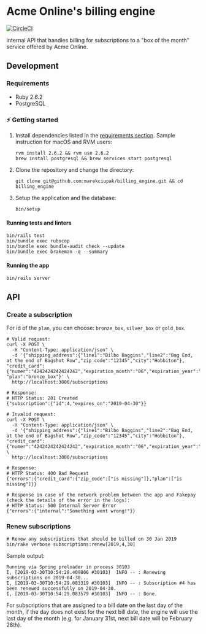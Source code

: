 # Acme Online's billing engine

[![CircleCI](https://circleci.com/gh/marekciupak/billing_engine.svg?style=svg&circle-token=ffea6874d06720a1d659913a281b81967ad7dfb3)](https://circleci.com/gh/marekciupak/billing_engine)

Internal API that handles billing for subscriptions to a "box of the month" service offered by Acme Online.

## Development

### Requirements

* Ruby 2.6.2
* PostgreSQL

### :zap: Getting started

1. Install dependencies listed in the [requirements section](#requirements). Sample instruction for macOS and RVM users:

    ```shell
    rvm install 2.6.2 && rvm use 2.6.2
    brew install postgresql && brew services start postgresql
    ```

2. Clone the repository and change the directory:

    ```shell
    git clone git@github.com:marekciupak/billing_engine.git && cd billing_engine
    ```

3. Setup the application and the database:

    ```shell
    bin/setup
    ```

#### Running tests and linters

```shell
bin/rails test
bin/bundle exec rubocop
bin/bundle exec bundle-audit check --update
bin/bundle exec brakeman -q --summary
```

#### Running the app

```shell
bin/rails server
```

## API

### Create a subscription

For id of the `plan`, you can choose: `bronze_box`, `silver_box` or `gold_box`.

```shell
# Valid request:
curl -X POST \
  -H "Content-Type: application/json" \
  -d '{"shipping_address":{"line1":"Bilbo Baggins","line2":"Bag End, at the end of Bagshot Row","zip_code":"12345","city":"Hobbiton"}, "credit_card":{"numer":"4242424242424242","expiration_month":"06","expiration_year":"2021","cvv":"123","zip_code":"12345"}, "plan":"bronze_box"}' \
  http://localhost:3000/subscriptions

# Response:
# HTTP Status: 201 Created
{"subscription":{"id":4,"expires_on":"2019-04-30"}}
```

```shell
# Invalid request:
curl -X POST \
  -H "Content-Type: application/json" \
  -d '{"shipping_address":{"line1":"Bilbo Baggins","line2":"Bag End, at the end of Bagshot Row","zip_code":"12345","city":"Hobbiton"}, "credit_card":{"numer":"4242424242424242","expiration_month":"06","expiration_year":"2021","cvv":"123"}}' \
  http://localhost:3000/subscriptions

# Response:
# HTTP Status: 400 Bad Request
{"errors":{"credit_card":{"zip_code":["is missing"]},"plan":["is missing"]}}
```

```shell
# Response in case of the network problem between the app and Fakepay (check the details of the error in the logs):
# HTTP Status: 500 Internal Server Error
{"errors":{"internal":"Something went wrong!"}}
```

### Renew subscriptions

```shell
# Renew any subscriptions that should be billed on 30 Jan 2019
bin/rake verbose subscriptions:renew[2019,4,30]
```

Sample output:

```
Running via Spring preloader in process 30103
I, [2019-03-30T10:54:28.409806 #30103]  INFO -- : Renewing subscriptions on 2019-04-30...
I, [2019-03-30T10:54:29.083319 #30103]  INFO -- : Subscription #4 has been renewed successfully on 2019-04-30.
I, [2019-03-30T10:54:29.083579 #30103]  INFO -- : Done.
```

For subscriptions that are assigned to a bill date on the last day of the month, if the day does not exist for the next
bill date, the engine will use the last day of the month (e.g. for January 31st, next bill date will be February 28th).
